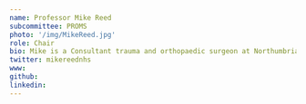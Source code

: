 ```yaml
---
name: Professor Mike Reed
subcommittee: PROMS
photo: '/img/MikeReed.jpg'
role: Chair
bio: Mike is a Consultant trauma and orthopaedic surgeon at Northumbria Healthcare Foundation Trust. He specialises in trauma, and hip and knee arthritis including revision joint replacements and has been a consultant with the trust since 2003.
twitter: mikereednhs
www: 
github: 
linkedin:
---
```

